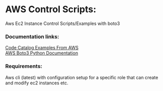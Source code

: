 # AWS Control Scripts:
Aws Ec2 Instance Control Scripts/Examples with boto3

### Documentation links: 
[Code Catalog Examples From AWS](https://docs.aws.amazon.com/code-samples/latest/catalog/code-catalog-python-example_code-ec2.html) \
[AWS Boto3 Python Documentation](https://boto3.amazonaws.com/v1/documentation/api/latest/guide/quickstart.html) 


### Requirements:  
Aws cli (latest) with configuration setup for a specific role that can create and modify ec2 instances etc.
